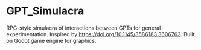 # GPT_Simulacra
RPG-style simulacra of interactions between GPTs for general experimentation.
Inspired by https://doi.org/10.1145/3586183.3606763.
Built on Godot game engine for graphics.
